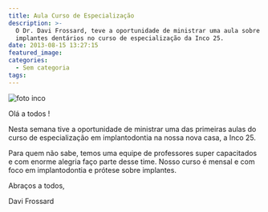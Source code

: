 ```yaml
---
title: Aula Curso de Especialização
description: >-
  O Dr. Davi Frossard, teve a oportunidade de ministrar uma aula sobre os
  implantes dentários no curso de especialização da Inco 25. 
date: 2013-08-15 13:27:15
featured_image:
categories:
  - Sem categoria
tags:
---
```


![foto inco](/images/ef89d41a-8c7b-48ab-9899-c36eddc2506a_foto-inco-300x300.jpg "foto inco")

Olá a todos !

Nesta semana tive a oportunidade de ministrar uma das primeiras aulas do curso de especialização em implantodontia na nossa nova casa, a Inco 25.

Para quem não sabe, temos uma equipe de professores super capacitados e com enorme alegria faço parte desse time. Nosso curso é mensal e com foco em implantodontia e prótese sobre implantes.

Abraços a todos,

Davi Frossard